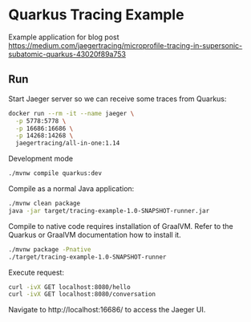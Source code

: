 # Quarkus Tracing Example

Example application for blog post https://medium.com/jaegertracing/microprofile-tracing-in-supersonic-subatomic-quarkus-43020f89a753

## Run
Start Jaeger server so we can receive some traces from Quarkus:
```bash
docker run --rm -it --name jaeger \
  -p 5778:5778 \
  -p 16686:16686 \
  -p 14268:14268 \
  jaegertracing/all-in-one:1.14
```

Development mode
```bash
./mvnw compile quarkus:dev
```

Compile as a normal Java application:
```bash
./mvnw clean package
java -jar target/tracing-example-1.0-SNAPSHOT-runner.jar
```

Compile to native code requires installation of GraalVM.
Refer to the Quarkus or GraalVM documentation how to install it.
```bash
./mvnw package -Pnative
./target/tracing-example-1.0-SNAPSHOT-runner
```

Execute request:
```bash
curl -ivX GET localhost:8080/hello
curl -ivX GET localhost:8080/conversation
```

Navigate to http://localhost:16686/ to access the Jaeger UI.

